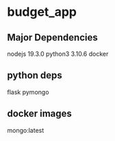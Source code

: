 # budget_app

## Major Dependencies
nodejs 19.3.0
python3 3.10.6
docker

## python deps
flask
pymongo

## docker images
mongo:latest

